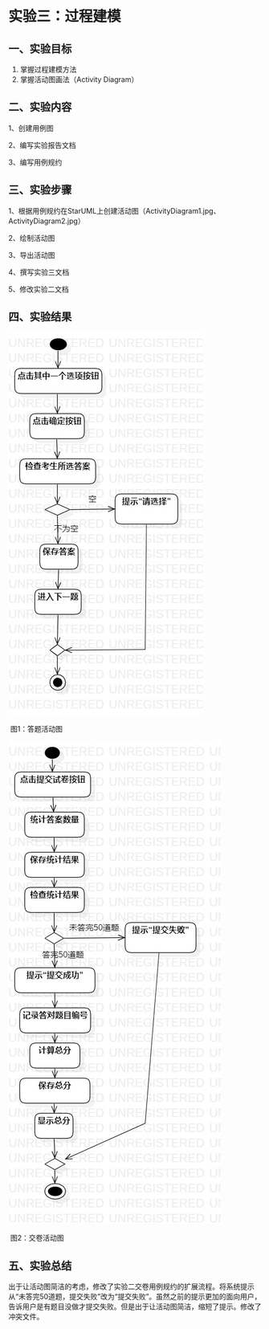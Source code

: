 # 实验三：过程建模

## 一、实验目标

1. 掌握过程建模方法
2. 掌握活动图画法（Activity Diagram）

## 二、实验内容

1、创建用例图

2、编写实验报告文档

3、编写用例规约

## 三、实验步骤

1、根据用例规约在StarUML上创建活动图（ActivityDiagram1.jpg、ActivityDiagram2.jpg）

2、绘制活动图

3、导出活动图

4、撰写实验三文档

5、修改实验二文档

## 四、实验结果

![](./ActivityDiagram1.jpg)

​																图1：答题活动图

![](./ActivityDiagram2.jpg)

​																图2：交卷活动图

## 五、实验总结

​		出于让活动图简洁的考虑，修改了实验二交卷用例规约的扩展流程。将系统提示从“未答完50道题，提交失败”改为“提交失败”。虽然之前的提示更加的面向用户，告诉用户是有题目没做才提交失败。但是出于让活动图简洁，缩短了提示。修改了冲突文件。
